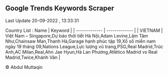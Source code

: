 

## Google Trends Keywords Scraper 
 
Last Update 20-09-2022 , 13:33:31

Country List :
 Name  | Keyword |
| ------------- | ------------- |
| VIETNAM | Việt Nam – Singapore,Dự báo thời tiết Hà Nội,Adam Levine,Lâm Tâm Như,Chainsaw Man,Thanh Hà,Garage hạnh phúc tập 19,Xổ số miền nam ngày 19 tháng 09,Nations League,Lực lượng vũ trang,PSG,Real Madrid,Trúc Anh,AC Milan,Real,Ahn Jae Hyun,Hà Lan Phương,Atlético Madrid vs Real Madrid,Twice,Khánh Vân |



© Abdul Muttaqin 
